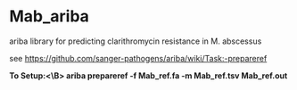 # Mab_ariba
ariba library for predicting clarithromycin resistance in M. abscessus

see https://github.com/sanger-pathogens/ariba/wiki/Task:-prepareref

<B>To Setup:<\B>
ariba prepareref -f Mab_ref.fa -m Mab_ref.tsv Mab_ref.out

